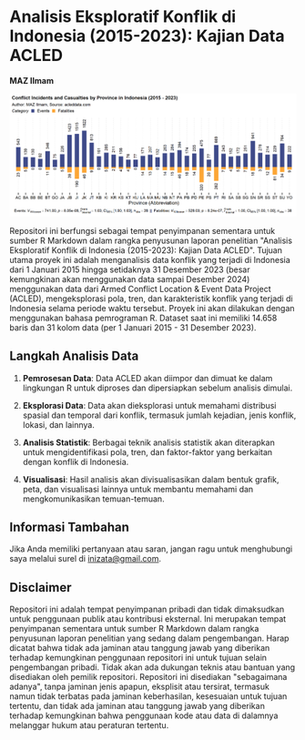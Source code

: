 # Analisis Eksploratif Konflik di Indonesia (2015-2023): Kajian Data ACLED

**MAZ Ilmam**
  
![Data](data/barevfat.png)

Repositori ini berfungsi sebagai tempat penyimpanan sementara untuk sumber R Markdown dalam rangka penyusunan laporan penelitian "Analisis Eksploratif Konflik di Indonesia (2015-2023): Kajian Data ACLED". Tujuan utama proyek ini adalah menganalisis data konflik yang terjadi di Indonesia dari 1 Januari 2015 hingga setidaknya 31 Desember 2023 (besar kemungkinan akan menggunakan data sampai Desember 2024) menggunakan data dari Armed Conflict Location & Event Data Project (ACLED), mengeksplorasi pola, tren, dan karakteristik konflik yang terjadi di Indonesia selama periode waktu tersebut. Proyek ini akan dilakukan dengan menggunakan bahasa pemrograman R. Dataset saat ini memiliki 14.658 baris dan 31 kolom data (per 1 Januari 2015 - 31 Desember 2023).

## Langkah Analisis Data

1. **Pemrosesan Data**: Data ACLED akan diimpor dan dimuat ke dalam lingkungan R untuk diproses dan dipersiapkan sebelum analisis dimulai.

2. **Eksplorasi Data**: Data akan dieksplorasi untuk memahami distribusi spasial dan temporal dari konflik, termasuk jumlah kejadian, jenis konflik, lokasi, dan lainnya.

3. **Analisis Statistik**: Berbagai teknik analisis statistik akan diterapkan untuk mengidentifikasi pola, tren, dan faktor-faktor yang berkaitan dengan konflik di Indonesia.

4. **Visualisasi**: Hasil analisis akan divisualisasikan dalam bentuk grafik, peta, dan visualisasi lainnya untuk membantu memahami dan mengkomunikasikan temuan-temuan.

## Informasi Tambahan

Jika Anda memiliki pertanyaan atau saran, jangan ragu untuk menghubungi saya melalui surel di [inizata@gmail.com](mailto:inizata@gmail.com).

## Disclaimer
  
Repositori ini adalah tempat penyimpanan pribadi dan tidak dimaksudkan untuk penggunaan publik atau kontribusi eksternal. Ini merupakan tempat penyimpanan sementara untuk sumber R Markdown dalam rangka penyusunan laporan penelitian yang sedang dalam pengembangan. Harap dicatat bahwa tidak ada jaminan atau tanggung jawab yang diberikan terhadap kemungkinan penggunaan repositori ini untuk tujuan selain pengembangan pribadi. Tidak akan ada dukungan teknis atau bantuan yang disediakan oleh pemilik repositori. Repositori ini disediakan "sebagaimana adanya", tanpa jaminan jenis apapun, eksplisit atau tersirat, termasuk namun tidak terbatas pada jaminan keberhasilan, kesesuaian untuk tujuan tertentu, dan tidak ada jaminan atau tanggung jawab yang diberikan terhadap kemungkinan bahwa penggunaan kode atau data di dalamnya melanggar hukum atau peraturan tertentu.
